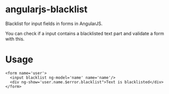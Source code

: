 angularjs-blacklist
===================

Blacklist for input fields in forms in AngularJS.

You can check if a input contains a blacklisted text part and validate a form with this.


Usage
===================

    <form name='user'>
      <input blacklist ng-model='name' name='name'/>
      <div ng-show='user.name.$error.blacklist">Text is blacklisted</div>
    </form>
   



